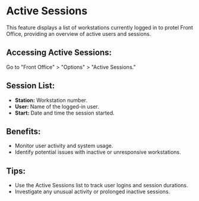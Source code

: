 # Active Sessions

This feature displays a list of workstations currently logged in to protel Front Office, providing an overview of active users and sessions.

## Accessing Active Sessions:

Go to "Front Office" > "Options" > "Active Sessions."

## Session List:

* **Station:** Workstation number. 
* **User:**  Name of the logged-in user.
* **Start:**  Date and time the session started. 

## Benefits:

* Monitor user activity and system usage.
* Identify potential issues with inactive or unresponsive workstations.

## Tips:

* Use the Active Sessions list to track user logins and session durations.
* Investigate any unusual activity or prolonged inactive sessions. 